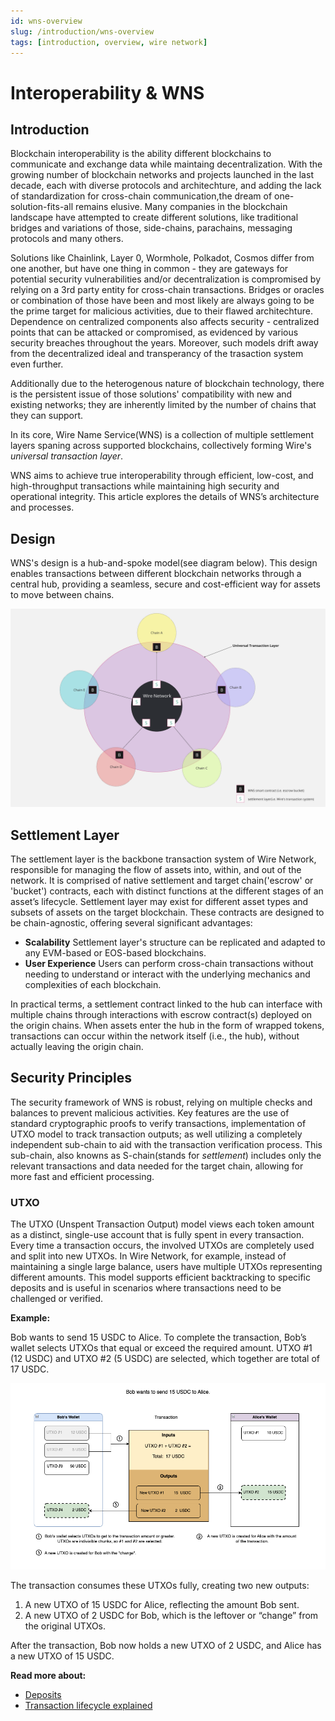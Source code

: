 ```yaml
---
id: wns-overview
slug: /introduction/wns-overview
tags: [introduction, overview, wire network]
---
```


# Interoperability & WNS 

## Introduction

Blockchain interoperability is the ability different blockchains to communicate and exchange data while maintaing decentralization. With the growing number of blockchain networks and projects launched in the last decade, each with diverse protocols and architechture, and adding the lack of standardization for cross-chain communication,the dream of one-solution-fits-all remains elusive. Many companies in the blockchain landscape have attempted to create different solutions, like traditional bridges and variations of those, side-chains, parachains, messaging protocols and many others.

Solutions like Chainlink, Layer 0, Wormhole, Polkadot, Cosmos differ from one another, but have one thing in common - they are gateways for potential security vulnerabilities and/or decentralization is compromised by relying on a 3rd party entity for cross-chain transactions. Bridges or oracles or combination of those have been and most likely are always going to be the prime target for malicious activities, due to their flawed architechture. Dependence on centralized components also affects security - centralized points that can be attacked or compromised, as evidenced by various security breaches throughout the years. Moreover, such models drift away from the decentralized ideal and transperancy of the trasaction system even further.

Additionally due to the heterogenous nature of blockchain technology, there is the persistent issue of those solutions' compatibility with new and existing networks; they are inherently limited by the number of chains that they can support.

In its core, Wire Name Service(WNS) is a collection of multiple settlement layers spaning across supported blockchains, collectively forming Wire's *universal transaction layer*.

WNS aims to achieve true interoperability through efficient, low-cost, and high-throughput transactions while maintaining high security and operational integrity. This article explores the details of WNS’s architecture and processes.

## Design 

WNS's design is a hub-and-spoke model(see diagram below). This design enables transactions between different blockchain networks through a central hub, providing a seamless, secure and cost-efficient way for assets to move between chains.

![wns-design](../../static/img/wns-design.png) 

## Settlement Layer 

The settlement layer is the backbone transaction system of Wire Network, responsible for managing the flow of assets into, within, and out of the network.
It is comprised of native settlement and target chain('escrow' or 'bucket') contracts, each with distinct functions at the different stages of an asset’s lifecycle.
Settlement layer may exist for different asset types and subsets of assets on the target blockchain. These contracts are designed to be chain-agnostic, offering several significant advantages: 


- **Scalability** Settlement layer's structure can be replicated and adapted to any EVM-based or EOS-based blockchains.
- **User Experience** Users can perform cross-chain transactions without needing to understand or interact with the underlying mechanics and complexities of each blockchain.

In practical terms, a settlement contract linked to the hub can interface with multiple chains through interactions with escrow contract(s) deployed on the origin chains. When assets enter the hub in the form of wrapped tokens, transactions can occur within the network itself (i.e., the hub), without actually leaving the origin chain.



## Security Principles

The security framework of WNS is robust, relying on multiple checks and balances to prevent malicious activities. Key features are the use of standard cryptographic proofs to verify transactions, implementation of UTXO model to track transaction outputs; as well utilizing a completely independent sub-chain to aid with the transaction verification process. This sub-chain, also knowns as S-chain(stands for *settlement*) includes only the relevant transactions and data needed for the target chain, allowing for more fast and efficient processing. 


### UTXO

The UTXO (Unspent Transaction Output) model views each token amount as a distinct, single-use account that is fully spent in every transaction. Every time a transaction occurs, the involved UTXOs are completely used and split into new UTXOs. In Wire Network, for example, instead of maintaining a single large balance, users have multiple UTXOs representing different amounts. This model supports efficient backtracking to specific deposits and is useful in scenarios where transactions need to be challenged or verified. 

**Example:**

Bob wants to send 15 USDC to Alice. To complete the transaction, Bob’s wallet selects UTXOs that equal or exceed the required amount. UTXO #1 (12 USDC) and UTXO #2 (5 USDC) are selected, which together are total of 17 USDC.

![utxo-example](../../static/img/utxo-example.png) 

The transaction consumes these UTXOs fully, creating two new outputs:

1.	A new UTXO of 15 USDC for Alice, reflecting the amount Bob sent.
2.	A new UTXO of 2 USDC for Bob, which is the leftover or “change” from the original UTXOs.

After the transaction, Bob now holds a new UTXO of 2 USDC, and Alice has a new UTXO of 15 USDC.



**Read more about:**


- [Deposits](./deposits.md)
- [Transaction lifecycle explained](./wns-trx-flow.md)

